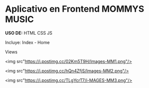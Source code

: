 <h1>Aplicativo en Frontend MOMMYS MUSIC</h1>

<p>
<strong>USO DE:</strong>
HTML
CSS
JS

Incluye: Index - Home

</p>

Views

<img src"https://i.postimg.cc/02Km5T9H/Images-MM1.png"/>

<img src"https://i.postimg.cc/hQn4ZfjS/Images-MM2.png"/>

<img src"https://i.postimg.cc/TLgYcrT7/i-MAGES-MM3.png"/>
